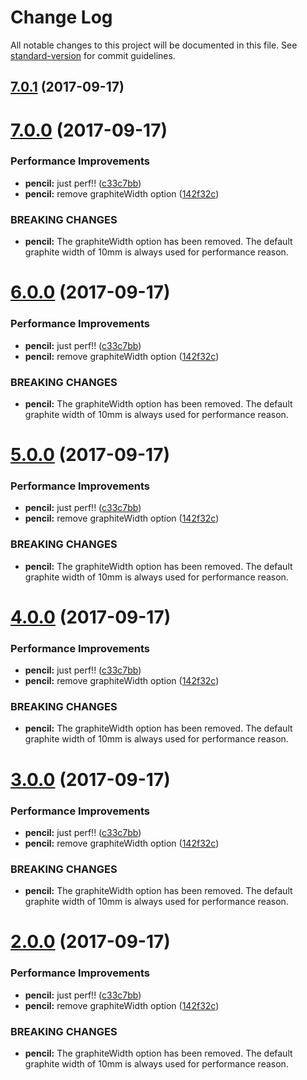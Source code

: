 # Change Log

All notable changes to this project will be documented in this file. See [standard-version](https://github.com/conventional-changelog/standard-version) for commit guidelines.

<a name="7.0.1"></a>
## [7.0.1](https://github.com/vm-component/vm-add/compare/v7.0.0...v7.0.1) (2017-09-17)



<a name="7.0.0"></a>
# [7.0.0](https://github.com/vm-component/vm-add/compare/v6.3.2...v7.0.0) (2017-09-17)


### Performance Improvements

* **pencil:** just perf!! ([c33c7bb](https://github.com/vm-component/vm-add/commit/c33c7bb))
* **pencil:** remove graphiteWidth option ([142f32c](https://github.com/vm-component/vm-add/commit/142f32c))


### BREAKING CHANGES

* **pencil:** The graphiteWidth option has been removed. The default graphite width of 10mm is always used for performance reason.



<a name="6.0.0"></a>
# [6.0.0](https://github.com/vm-component/vm-add/compare/v6.3.2...v6.0.0) (2017-09-17)


### Performance Improvements

* **pencil:** just perf!! ([c33c7bb](https://github.com/vm-component/vm-add/commit/c33c7bb))
* **pencil:** remove graphiteWidth option ([142f32c](https://github.com/vm-component/vm-add/commit/142f32c))


### BREAKING CHANGES

* **pencil:** The graphiteWidth option has been removed. The default graphite width of 10mm is always used for performance reason.



<a name="5.0.0"></a>
# [5.0.0](https://github.com/vm-component/vm-add/compare/v6.3.2...v5.0.0) (2017-09-17)


### Performance Improvements

* **pencil:** just perf!! ([c33c7bb](https://github.com/vm-component/vm-add/commit/c33c7bb))
* **pencil:** remove graphiteWidth option ([142f32c](https://github.com/vm-component/vm-add/commit/142f32c))


### BREAKING CHANGES

* **pencil:** The graphiteWidth option has been removed. The default graphite width of 10mm is always used for performance reason.



<a name="4.0.0"></a>
# [4.0.0](https://github.com/vm-component/vm-add/compare/v6.3.2...v4.0.0) (2017-09-17)


### Performance Improvements

* **pencil:** just perf!! ([c33c7bb](https://github.com/vm-component/vm-add/commit/c33c7bb))
* **pencil:** remove graphiteWidth option ([142f32c](https://github.com/vm-component/vm-add/commit/142f32c))


### BREAKING CHANGES

* **pencil:** The graphiteWidth option has been removed. The default graphite width of 10mm is always used for performance reason.



<a name="3.0.0"></a>
# [3.0.0](https://github.com/vm-component/vm-add/compare/v6.3.2...v3.0.0) (2017-09-17)


### Performance Improvements

* **pencil:** just perf!! ([c33c7bb](https://github.com/vm-component/vm-add/commit/c33c7bb))
* **pencil:** remove graphiteWidth option ([142f32c](https://github.com/vm-component/vm-add/commit/142f32c))


### BREAKING CHANGES

* **pencil:** The graphiteWidth option has been removed. The default graphite width of 10mm is always used for performance reason.



<a name="2.0.0"></a>
# [2.0.0](https://github.com/vm-component/vm-add/compare/v6.3.2...v2.0.0) (2017-09-17)


### Performance Improvements

* **pencil:** just perf!! ([c33c7bb](https://github.com/vm-component/vm-add/commit/c33c7bb))
* **pencil:** remove graphiteWidth option ([142f32c](https://github.com/vm-component/vm-add/commit/142f32c))


### BREAKING CHANGES

* **pencil:** The graphiteWidth option has been removed. The default graphite width of 10mm is always used for performance reason.
